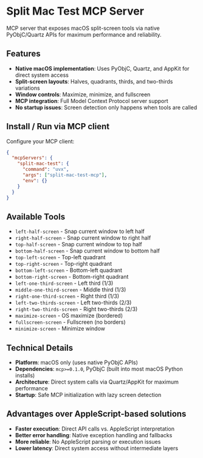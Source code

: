 # Split Mac Test MCP Server

MCP server that exposes macOS split-screen tools via native PyObjC/Quartz APIs for maximum performance and reliability.

## Features

- **Native macOS implementation**: Uses PyObjC, Quartz, and AppKit for direct system access
- **Split-screen layouts**: Halves, quadrants, thirds, and two-thirds variations
- **Window controls**: Maximize, minimize, and fullscreen
- **MCP integration**: Full Model Context Protocol server support
- **No startup issues**: Screen detection only happens when tools are called

## Install / Run via MCP client

Configure your MCP client:

```json
{
  "mcpServers": {
    "split-mac-test": {
      "command": "uvx",
      "args": ["split-mac-test-mcp"],
      "env": {}
    }
  }
}
```

## Available Tools

- `left-half-screen` - Snap current window to left half
- `right-half-screen` - Snap current window to right half
- `top-half-screen` - Snap current window to top half
- `bottom-half-screen` - Snap current window to bottom half
- `top-left-screen` - Top-left quadrant
- `top-right-screen` - Top-right quadrant
- `bottom-left-screen` - Bottom-left quadrant
- `bottom-right-screen` - Bottom-right quadrant
- `left-one-third-screen` - Left third (1/3)
- `middle-one-third-screen` - Middle third (1/3)
- `right-one-third-screen` - Right third (1/3)
- `left-two-thirds-screen` - Left two-thirds (2/3)
- `right-two-thirds-screen` - Right two-thirds (2/3)
- `maximize-screen` - OS maximize (bordered)
- `fullscreen-screen` - Fullscreen (no borders)
- `minimize-screen` - Minimize window

## Technical Details

- **Platform**: macOS only (uses native PyObjC APIs)
- **Dependencies**: `mcp>=0.1.0`, PyObjC (built into most macOS Python installs)
- **Architecture**: Direct system calls via Quartz/AppKit for maximum performance
- **Startup**: Safe MCP initialization with lazy screen detection

## Advantages over AppleScript-based solutions

- **Faster execution**: Direct API calls vs. AppleScript interpretation
- **Better error handling**: Native exception handling and fallbacks
- **More reliable**: No AppleScript parsing or execution issues
- **Lower latency**: Direct system access without intermediate layers
